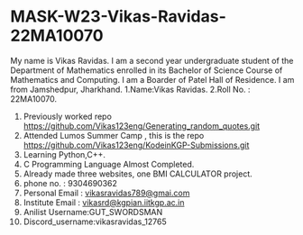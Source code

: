 # MASK-W23-Vikas-Ravidas-22MA10070
My name is Vikas Ravidas. I am a second year undergraduate student of the Department of Mathematics enrolled in its Bachelor of Science Course of Mathematics and Computing. I am a Boarder of Patel Hall of Residence. I am from Jamshedpur, Jharkhand.
1.Name:Vikas Ravidas.
2.Roll No. : 22MA10070.
1. Previously worked repo https://github.com/Vikas123eng/Generating_random_quotes.git
2. Attended Lumos Summer Camp , this is the repo https://github.com/Vikas123eng/KodeinKGP-Submissions.git
3. Learning Python,C++.
4. C Programming Language Almost Completed.
5. Already made three websites, one BMI CALCULATOR project.
6. phone no. : 9304690362
7. Personal Email : vikasravidas789@gmai.com
8. Institute Email : vikasrd@kgpian.iitkgp.ac.in
9. Anilist Username:GUT_SWORDSMAN
10. Discord_username:vikasravidas_12765
    

